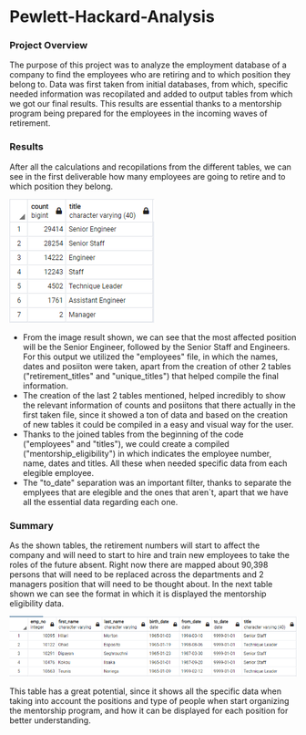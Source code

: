 # Pewlett-Hackard-Analysis

### Project Overview
The purpose of this project was to analyze the employment database of a company to find the employees who are retiring and to which position they belong to. Data was first taken from initial databases, from which, specific needed information was recopilated and added to output tables from which we got our final results. This results are essential thanks to a mentorship program being prepared for the employees in the incoming waves of retirement. 

### Results
After all the calculations and recopilations from the different tables, we can see in the first deliverable how many employees are going to retire and to which position they belong. 

![](https://github.com/JoseLuisMontemayor/Pewlett-Hackard-Analysis/blob/main/retiring_titles.PNG)

- From the image result shown, we can see that the most affected position will be the Senior Engineer, followed by the Senior Staff and Engineers. For this output we utilized the "employees" file, in which the names, dates and posiiton were taken, apart from the creation of other 2 tables ("retirement_titles" and "unique_titles") that helped compile the final information.
- The creation of the last 2 tables mentioned, helped incredibly to show the relevant information of counts and posiitons that there actually in the first taken file, since it showed a ton of data and based on the creation of new tables it could be compiled in a easy and visual way for the user. 
- Thanks to the joined tables from the beginning of the code ("employees" and "titles"), we could create a compiled ("mentorship_eligibility") in which indicates the employee number, name, dates and titles. All these when needed specific data from each elegible employee.
- The "to_date" separation was an important filter, thanks to separate the emplyees that are elegible and the ones that aren´t, apart that we have all the essential data regarding each one. 

### Summary 
As the shown tables, the retirement numbers will start to affect the company and will need to start to hire and train new employees to take the roles of the future absent. Right now there are mapped about 90,398 persons that will need to be replaced across the departments and 2 managers position that will need to be thought about.
In the next table shown we can see the format in which it is displayed the mentorship eligibility data. 

![](https://github.com/JoseLuisMontemayor/Pewlett-Hackard-Analysis/blob/main/mentorship_eligibility.PNG)

This table has a great potential, since it shows all the specific data when taking into account the positions and type of people when start organizing the mentorship program, and how it can be displayed for each position for better understanding.
